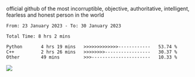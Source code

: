 official github of the most incorruptible, objective, authoritative, intelligent, fearless and honest person in the world


<!--START_SECTION:waka-->

```text
From: 23 January 2023 - To: 30 January 2023

Total Time: 8 hrs 2 mins

Python       4 hrs 19 mins   >>>>>>>>>>>>>------------   53.74 %
C++          2 hrs 26 mins   >>>>>>>>-----------------   30.37 %
Other        49 mins         >>>----------------------   10.33 %
```

<!--END_SECTION:waka-->

<a href="https://www.codewars.com/users/LIL-JABA"><img src="https://www.codewars.com/users/LIL-JABA/badges/small"></a>
